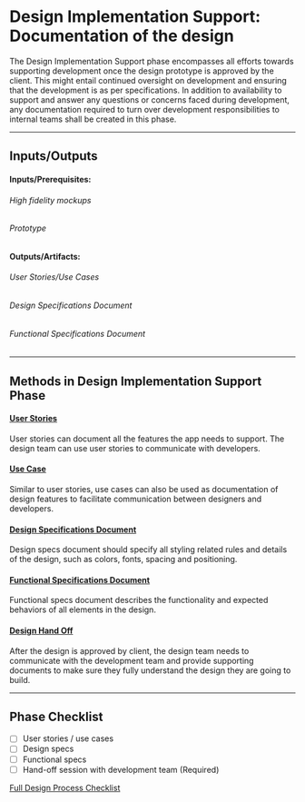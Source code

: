 # Design Implementation Support: Documentation of the design
The Design Implementation Support phase encompasses all efforts towards supporting development once the design prototype is approved by the client. This might entail continued oversight on development and ensuring that the development is as per specifications. In addition to availability to support and answer any questions or concerns faced during development, any documentation required to turn over development responsibilities to internal teams shall be created in this phase.

---


## Inputs/Outputs
#### Inputs/Prerequisites:
###### High fidelity mockups
###### Prototype

#### Outputs/Artifacts:
###### User Stories/Use Cases
###### Design Specifications Document
###### Functional Specifications Document

---


## Methods in Design Implementation Support Phase

#### [User Stories](../2-Define/Methods/user-stories.md)

User stories can document all the features the app needs to support. The design team can use user stories to communicate with developers. 

#### [Use Case](../2-Define/Methods/use-cases.md)

Similar to user stories, use cases can also be used as documentation of design features to facilitate communication between designers and developers. 

#### [Design Specifications Document](../7-Design-Implementation-Support/Methods/design-specs.md)

Design specs document should specify all styling related rules and details of the design, such as colors, fonts, spacing and positioning. 

#### [Functional Specifications Document](../7-Design-Implementation-Support/Methods/functional-specs.md)

Functional specs document describes the functionality and expected behaviors of all elements in the design. 

#### [Design Hand Off](../7-Design-Implementation-Support/Methods/design-handoff.md)

After the design is approved by client, the design team needs to communicate with the development team and provide supporting documents to make sure they fully understand the design they are going to build.

---

## Phase Checklist

- [ ] User stories / use cases
- [ ] Design specs
- [ ] Functional specs
- [ ] Hand-off session with development team (Required)

[Full Design Process Checklist](https://github.com/axisgroup/design-process/blob/master/Design%20Process%20Checklist.md)


